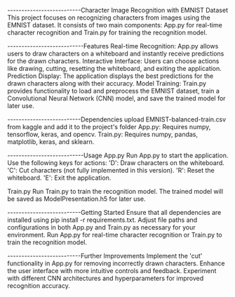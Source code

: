 --------------------------Character Image Recognition with EMNIST Dataset
This project focuses on recognizing characters from images using the EMNIST dataset. It consists of two main components: App.py for real-time character recognition and Train.py for training the recognition model.

---------------------------Features
Real-time Recognition: App.py allows users to draw characters on a whiteboard and instantly receive predictions for the drawn characters.
Interactive Interface: Users can choose actions like drawing, cutting, resetting the whiteboard, and exiting the application.
Prediction Display: The application displays the best predictions for the drawn characters along with their accuracy.
Model Training: Train.py provides functionality to load and preprocess the EMNIST dataset, train a Convolutional Neural Network (CNN) model, and save the trained model for later use.

--------------------------Dependencies
upload EMNIST-balanced-train.csv from kaggle  and add it to the project's folder 
App.py: Requires numpy, tensorflow, keras, and opencv.
Train.py: Requires numpy, pandas, matplotlib, keras, and sklearn.

---------------------------Usage
App.py
Run App.py to start the application.
Use the following keys for actions:
'D': Draw characters on the whiteboard.
'C': Cut characters (not fully implemented in this version).
'R': Reset the whiteboard.
'E': Exit the application.

Train.py
Run Train.py to train the recognition model.
The trained model will be saved as ModelPresentation.h5 for later use.

--------------------------Getting Started
Ensure that all dependencies are installed using pip install -r requirements.txt.
Adjust file paths and configurations in both App.py and Train.py as necessary for your environment.
Run App.py for real-time character recognition or Train.py to train the recognition model.

--------------------------Further Improvements
Implement the 'cut' functionality in App.py for removing incorrectly drawn characters.
Enhance the user interface with more intuitive controls and feedback.
Experiment with different CNN architectures and hyperparameters for improved recognition accuracy.
